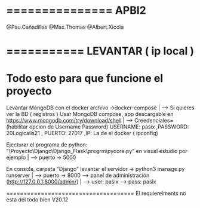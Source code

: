 
===============
     APBI2
===============

@Pau.Cañadillas
@Max.Thomas
@Albert.Xicola


===========
 LEVANTAR ( ip local )
=======================================
Todo esto para que funcione el proyecto
========================================


Levantar MongoDB con el docker archivo ->docker-compose
    |
    --> Si quieres ver la BD ( registros ) Usar MongoDB compose, app descargable en https://www.mongodb.com/try/download/shell
        |
        --> Creedenciales= (habilitar opcion de Username Password)  USERNAME: pasix ,PASSWORD: 20Logicalis21 ,
                                                                    PUERTO: 27017   ,IP: La de el docker ( ipconfig)

Ejecturar el programa de python: "\Proyecto\Django\Django_Flask\progrm\pycore.py" en visual estudio por ejemplo 
    |
    --> puerto ->  5000 


En consola, carpeta "Django" levantar el servidor -> python3 manage.py runserver
    |
    --> puerto ->  8000
    --> panel de administración (http://127.0.0.1:8000/admin/)
        |
        --> user: pasix
        --> pass: pasix

=====================================
El requiereiments no esta del todo bien
V20.12